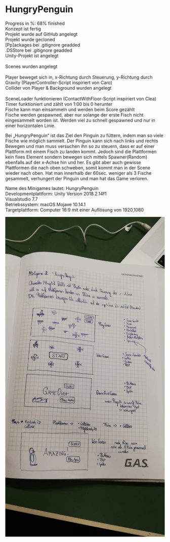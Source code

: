 # HungryPenguin

Progress in %:  68% finished 
<br>
                Konzept ist fertig 
<br>
                Projekt wurde auf GitHub angelegt
<br>
                Projekt wurde gecloned
<br>
                [Pp]ackages bei .gitignore geadded
<br>
                .DSStore bei .gitignore geadded
<br>
                Unity-Projekt ist angelegt
<br>                
                Scenes wurden angelegt
<br>                
                Player beweget sich in, x-Richtung durch Steuerung, y-Richtung durch Gravity
                (PlayerController-Script inspiriert von Caro)
<br>
                Collider von Player & Background wurden angelegt
<br>                
                SceneLoader funktionieren (ContactWithFloor-Script inspiriert von Clea)
<br>
                Timer funktioniert und zählt von 1:00 bis 0 herunter
<br>
                Fische kann man einsammeln und werden beim Score gezählt
<br>
                Fische werden gespawned, aber nur solange der erste Fisch nicht eingesammelt worden ist. Werden viel zu schnell gespawned und nur in einer horizontalen Linie.
                


Bei „HungryPenguin“ ist das Ziel den Pinguin zu füttern, indem man so viele Fische wie möglich sammelt. Der Pinguin kann sich nach links und rechts Bewegen und man muss versuchen ihn so zu steuern, dass er auf einer Plattform mit einem Fisch zu landen kommt.   Jedoch sind die Plattformen kein fixes Element sondern bewegen sich mittels Spawner(Random) ebenfalls auf der x-Achse hin und her. Es gibt aber auch gewisse Plattformen die nach oben schweben, somit kommt man in der Scene wieder nach oben.
Hat man innerhalb der 60sec. weniger als 3 Fische gesammelt, verhungert der Pinguin und man hat das Game verloren. 


Name des Minigames lautet: HungryPenguin
<br>
Developmentplattform: Unity Version 2018.2.14f1 
<br>
Visualstudio 7.7 
<br>
Betriebssystem: macOS Mojave 10.14.1
<br>
Targetplattform: Computer 16:9 mit einer Auflösung von 1920,1080 

<img src="Screenshots/concept.jpeg">



